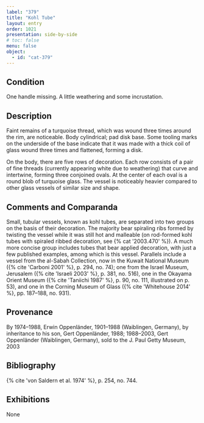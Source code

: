 ```yaml
---
label: "379"
title: "Kohl Tube"
layout: entry
order: 1021
presentation: side-by-side
# toc: false
menu: false
object:
  - id: "cat-379"
---
```


## Condition

One handle missing. A little weathering and some incrustation.

## Description

Faint remains of a turquoise thread, which was wound three times around the rim, are noticeable. Body cylindrical; pad disk base. Some tooling marks on the underside of the base indicate that it was made with a thick coil of glass wound three times and flattened, forming a disk.

On the body, there are five rows of decoration. Each row consists of a pair of fine threads (currently appearing white due to weathering) that curve and intertwine, forming three conjoined ovals. At the center of each oval is a round blob of turquoise glass. The vessel is noticeably heavier compared to other glass vessels of similar size and shape.

## Comments and Comparanda

Small, tubular vessels, known as kohl tubes, are separated into two groups on the basis of their decoration. The majority bear spiraling ribs formed by twisting the vessel while it was still hot and malleable (on rod-formed kohl tubes with spiraled ribbed decoration, see {% cat '2003.470' %}). A much more concise group includes tubes that bear applied decoration, with just a few published examples, among which is this vessel. Parallels include a vessel from the al-Sabah Collection, now in the Kuwait National Museum ({% cite 'Carboni 2001' %}, p. 294, no. 74); one from the Israel Museum, Jerusalem ({% cite 'Israeli 2003' %}, p. 381, no. 516), one in the Okayama Orient Museum ({% cite 'Taniichi 1987' %}, p. 90, no. 111, illustrated on p. 53), and one in the Corning Museum of Glass ({% cite 'Whitehouse 2014' %}, pp. 187–188, no. 931).

## Provenance

By 1974–1988, Erwin Oppenländer, 1901–1988 (Waiblingen, Germany), by inheritance to his son, Gert Oppenländer, 1988; 1988–2003, Gert Oppenländer (Waiblingen, Germany), sold to the J. Paul Getty Museum, 2003

## Bibliography

{% cite 'von Saldern et al. 1974' %}, p. 254, no. 744.

## Exhibitions

None